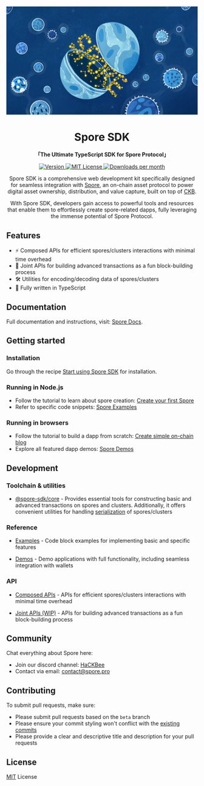 <br/>

<p align="center">
  <img src="./docs/assets/readme-banner.webp" alt="Spore SDK">
</p>

<h1 align="center">
  Spore SDK
</h1>

<p align="center">
  <b>
    「The Ultimate TypeScript SDK for Spore Protocol」
  </b>
</p>

<p align="center">
  <a href="https://www.npmjs.com/package/@spore-sdk/core">
    <picture>
      <source media="(prefers-color-scheme: dark)" srcset="https://img.shields.io/npm/v/@spore-sdk/core?colorA=21262d&colorB=21262d&style=flat">
      <img src="https://img.shields.io/npm/v/@spore-sdk/core?colorA=f6f8fa&colorB=f6f8fa&style=flat" alt="Version">
    </picture>
  </a>
  <a href="https://github.com/sporeprotocol/spore-sdk/blob/main/LICENSE">
    <picture>
      <source media="(prefers-color-scheme: dark)" srcset="https://img.shields.io/npm/l/@spore-sdk/core?colorA=21262d&colorB=21262d&style=flat">
      <img src="https://img.shields.io/npm/l/@spore-sdk/core?colorA=f6f8fa&colorB=f6f8fa&style=flat" alt="MIT License">
    </picture>
  </a>
  <a href="https://www.npmjs.com/package/@spore-sdk/core">
    <picture>
      <source media="(prefers-color-scheme: dark)" srcset="https://img.shields.io/npm/dm/@spore-sdk/core?colorA=21262d&colorB=21262d&style=flat">
      <img src="https://img.shields.io/npm/dm/@spore-sdk/core?colorA=f6f8fa&colorB=f6f8fa&style=flat" alt="Downloads per month">
    </picture>
  </a>
</p>

<p align="center">
  Spore SDK is a comprehensive web development kit specifically designed for seamless integration with <a href="https://github.com/sporeprotocol/spore-contract">Spore</a>, an on-chain asset protocol to power digital asset ownership, distribution, and value capture, built on top of <a href="https://github.com/nervosnetwork/ckb">CKB</a>.
</p>

<p align="center">
  With Spore SDK, developers gain access to powerful tools and resources that enable them to effortlessly create spore-related dapps, fully leveraging the immense potential of Spore Protocol.
</p>

## Features

- ⚡ Composed APIs for efficient spores/clusters interactions with minimal time overhead
- 🧩 Joint APIs for building advanced transactions as a fun block-building process
- 🛠️ Utilities for encoding/decoding data of spores/clusters
- 🎹 Fully written in TypeScript


## Documentation

Full documentation and instructions, visit: [Spore Docs](https://docs.spore.pro).


## Getting started

### Installation

Go through the recipe [Start using Spore SDK](./docs/core/setup.md) for installation.

### Running in Node.js

- Follow the tutorial to learn about spore creation: [Create your first Spore](https://docs.spore.pro/tutorials/create-first-spore)
- Refer to specific code snippets: [Spore Examples](./docs/resources/examples.md)

### Running in browsers

- Follow the tutorial to build a dapp from scratch: [Create simple on-chain blog](https://docs.spore.pro/tutorials/create-on-chain-blog)
- Explore all featured dapp demos: [Spore Demos](./docs/resources/demos.md)


## Development

### Toolchain & utilities

- [@spore-sdk/core](./packages/core) - Provides essential tools for constructing basic and advanced transactions on spores and clusters. Additionally, it offers convenient utilities for handling [serialization](https://github.com/nervosnetwork/molecule) of spores/clusters

### Reference

- [Examples](./docs/resources/examples.md) - Code block examples for implementing basic and specific features

- [Demos](./docs/resources/demos.md) - Demo applications with full functionality, including seamless integration with wallets


### API

- [Composed APIs](./docs/core/composed-apis.md) - APIs for efficient spores/clusters interactions with minimal time overhead

- [Joint APIs (WIP)](./docs/core/joint-apis.md) - APIs for building advanced transactions as a fun block-building process
 
 
## Community

Chat everything about Spore here:

- Join our discord channel: [HaCKBee](https://discord.gg/9eufnpZZ8P)
- Contact via email: [contact@spore.pro](mailto:contact@spore.pro)

## Contributing

To submit pull requests, make sure:

- Please submit pull requests based on the `beta` branch
- Please ensure your commit styling won't conflict with the [existing commits](https://github.com/sporeprotocol/spore-sdk/commits)
- Please provide a clear and descriptive title and description for your pull requests

## License

[MIT](./LICENSE) License
